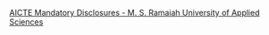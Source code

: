 [AICTE Mandatory Disclosures - M. S. Ramaiah University of Applied Sciences](https://qi.tc/qi/115491)